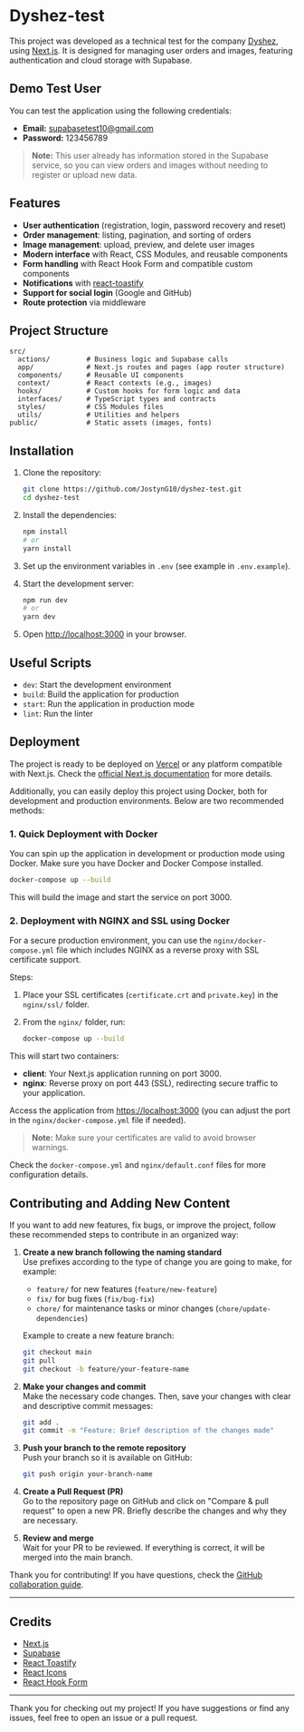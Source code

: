 # Dyshez-test

This project was developed as a technical test for the company [Dyshez](https://dyshez.com/), using [Next.js](https://nextjs.org). It is designed for managing user orders and images, featuring authentication and cloud storage with Supabase.

## Demo Test User

You can test the application using the following credentials:

- **Email:** supabasetest10@gmail.com  
- **Password:** 123456789

> **Note:** This user already has information stored in the Supabase service, so you can view orders and images without needing to register or upload new data.

## Features

- **User authentication** (registration, login, password recovery and reset)
- **Order management**: listing, pagination, and sorting of orders
- **Image management**: upload, preview, and delete user images
- **Modern interface** with React, CSS Modules, and reusable components
- **Form handling** with React Hook Form and compatible custom components
- **Notifications** with [react-toastify](https://fkhadra.github.io/react-toastify/)
- **Support for social login** (Google and GitHub)
- **Route protection** via middleware

## Project Structure

```
src/
  actions/         # Business logic and Supabase calls
  app/             # Next.js routes and pages (app router structure)
  components/      # Reusable UI components
  context/         # React contexts (e.g., images)
  hooks/           # Custom hooks for form logic and data
  interfaces/      # TypeScript types and contracts
  styles/          # CSS Modules files
  utils/           # Utilities and helpers
public/            # Static assets (images, fonts)
```

## Installation

1. Clone the repository:
   ```sh
   git clone https://github.com/JostynG10/dyshez-test.git
   cd dyshez-test
   ```

2. Install the dependencies:
   ```sh
   npm install
   # or
   yarn install
   ```

3. Set up the environment variables in `.env` (see example in `.env.example`).

4. Start the development server:
   ```sh
   npm run dev
   # or
   yarn dev
   ```

5. Open [http://localhost:3000](http://localhost:3000) in your browser.

## Useful Scripts

- `dev`: Start the development environment
- `build`: Build the application for production
- `start`: Run the application in production mode
- `lint`: Run the linter

## Deployment

The project is ready to be deployed on [Vercel](https://vercel.com/) or any platform compatible with Next.js. Check the [official Next.js documentation](https://nextjs.org/docs/app/building-your-application/deploying) for more details.

Additionally, you can easily deploy this project using Docker, both for development and production environments. Below are two recommended methods:

### 1. Quick Deployment with Docker

You can spin up the application in development or production mode using Docker. Make sure you have Docker and Docker Compose installed.

```sh
docker-compose up --build
```

This will build the image and start the service on port 3000.

### 2. Deployment with NGINX and SSL using Docker

For a secure production environment, you can use the `nginx/docker-compose.yml` file which includes NGINX as a reverse proxy with SSL certificate support.

Steps:

1. Place your SSL certificates (`certificate.crt` and `private.key`) in the `nginx/ssl/` folder.
2. From the `nginx/` folder, run:

   ```sh
   docker-compose up --build
   ```

This will start two containers:
- **client**: Your Next.js application running on port 3000.
- **nginx**: Reverse proxy on port 443 (SSL), redirecting secure traffic to your application.

Access the application from [https://localhost:3000](https://localhost:3000) (you can adjust the port in the `nginx/docker-compose.yml` file if needed).

> **Note:** Make sure your certificates are valid to avoid browser warnings.

Check the `docker-compose.yml` and `nginx/default.conf` files for more configuration details.

## Contributing and Adding New Content

If you want to add new features, fix bugs, or improve the project, follow these recommended steps to contribute in an organized way:

1. **Create a new branch following the naming standard**  
   Use prefixes according to the type of change you are going to make, for example:
   - `feature/` for new features (`feature/new-feature`)
   - `fix/` for bug fixes (`fix/bug-fix`)
   - `chore/` for maintenance tasks or minor changes (`chore/update-dependencies`)

   Example to create a new feature branch:
   ```sh
   git checkout main
   git pull
   git checkout -b feature/your-feature-name
   ```

2. **Make your changes and commit**  
   Make the necessary code changes. Then, save your changes with clear and descriptive commit messages:

   ```sh
   git add .
   git commit -m "Feature: Brief description of the changes made"
   ```

3. **Push your branch to the remote repository**  
   Push your branch so it is available on GitHub:

   ```sh
   git push origin your-branch-name
   ```

4. **Create a Pull Request (PR)**  
   Go to the repository page on GitHub and click on "Compare & pull request" to open a new PR. Briefly describe the changes and why they are necessary.

5. **Review and merge**  
   Wait for your PR to be reviewed. If everything is correct, it will be merged into the main branch.

Thank you for contributing! If you have questions, check the [GitHub collaboration guide](https://docs.github.com/en/pull-requests/collaborating-with-pull-requests/proposing-changes-to-your-work-with-pull-requests/about-pull-requests).

---

## Credits

- [Next.js](https://nextjs.org)
- [Supabase](https://supabase.com)
- [React Toastify](https://fkhadra.github.io/react-toastify/)
- [React Icons](https://react-icons.github.io/react-icons/)
- [React Hook Form](https://react-hook-form.com/)

---

Thank you for checking out my project! If you have suggestions or find any issues, feel free to open an issue or a pull request.